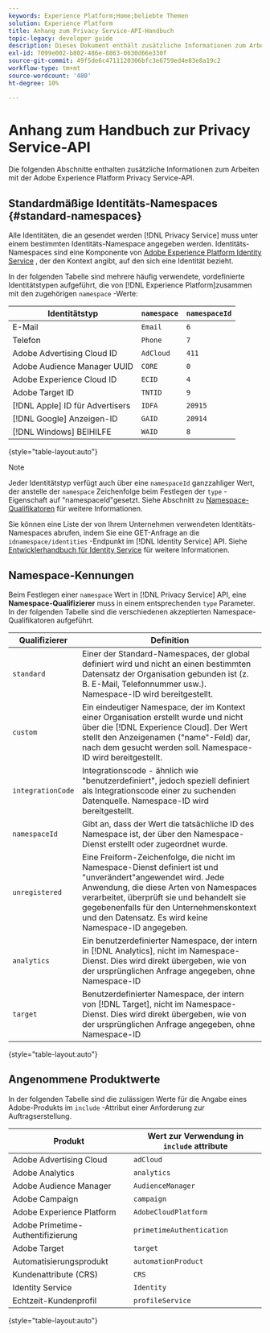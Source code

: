 ```yaml
---
keywords: Experience Platform;Home;beliebte Themen
solution: Experience Platform
title: Anhang zum Privacy Service-API-Handbuch
topic-legacy: developer guide
description: Dieses Dokument enthält zusätzliche Informationen zum Arbeiten mit der Privacy Service-API.
exl-id: 7099e002-b802-486e-8863-0630d66e330f
source-git-commit: 49f5de6c4711120306bfc3e6759ed4e83e8a19c2
workflow-type: tm+mt
source-wordcount: '480'
ht-degree: 10%

---
```


# Anhang zum Handbuch zur Privacy Service-API

Die folgenden Abschnitte enthalten zusätzliche Informationen zum Arbeiten mit der Adobe Experience Platform Privacy Service-API.

## Standardmäßige Identitäts-Namespaces {#standard-namespaces}

Alle Identitäten, die an gesendet werden [!DNL Privacy Service] muss unter einem bestimmten Identitäts-Namespace angegeben werden. Identitäts-Namespaces sind eine Komponente von [Adobe Experience Platform Identity Service](../../identity-service/home.md) , der den Kontext angibt, auf den sich eine Identität bezieht.

In der folgenden Tabelle sind mehrere häufig verwendete, vordefinierte Identitätstypen aufgeführt, die von [!DNL Experience Platform]zusammen mit den zugehörigen `namespace` -Werte:

| Identitätstyp | `namespace` | `namespaceId` |
| --- | --- | --- |
| E-Mail  | `Email` | `6` |
| Telefon | `Phone` | `7` |
| Adobe Advertising Cloud ID | `AdCloud` | `411` |
| Adobe Audience Manager UUID | `CORE` | `0` |
| Adobe Experience Cloud ID | `ECID` | `4` |
| Adobe Target ID | `TNTID` | `9` |
| [!DNL Apple] ID für Advertisers | `IDFA` | `20915` |
| [!DNL Google] Anzeigen-ID | `GAID` | `20914` |
| [!DNL Windows] BEIHILFE | `WAID` | `8` |

{style=&quot;table-layout:auto&quot;}

>[!NOTE]
>
>Jeder Identitätstyp verfügt auch über eine `namespaceId` ganzzahliger Wert, der anstelle der `namespace` Zeichenfolge beim Festlegen der `type` -Eigenschaft auf &quot;namespaceId&quot;gesetzt. Siehe Abschnitt zu [Namespace-Qualifikatoren](#namespace-qualifiers) für weitere Informationen.

Sie können eine Liste der von Ihrem Unternehmen verwendeten Identitäts-Namespaces abrufen, indem Sie eine GET-Anfrage an die `idnamespace/identities` -Endpunkt im [!DNL Identity Service] API. Siehe [Entwicklerhandbuch für Identity Service](../../identity-service/api/getting-started.md) für weitere Informationen.

## Namespace-Kennungen

Beim Festlegen einer `namespace` Wert in [!DNL Privacy Service] API, eine **Namespace-Qualifizierer** muss in einem entsprechenden `type` Parameter. In der folgenden Tabelle sind die verschiedenen akzeptierten Namespace-Qualifikatoren aufgeführt.

| Qualifizierer | Definition |
| --------- | ---------- |
| `standard` | Einer der Standard-Namespaces, der global definiert wird und nicht an einen bestimmten Datensatz der Organisation gebunden ist (z. B. E-Mail, Telefonnummer usw.). Namespace-ID wird bereitgestellt. |
| `custom` | Ein eindeutiger Namespace, der im Kontext einer Organisation erstellt wurde und nicht über die [!DNL Experience Cloud]. Der Wert stellt den Anzeigenamen (&quot;name&quot;-Feld) dar, nach dem gesucht werden soll. Namespace-ID wird bereitgestellt. |
| `integrationCode` | Integrationscode - ähnlich wie &quot;benutzerdefiniert&quot;, jedoch speziell definiert als Integrationscode einer zu suchenden Datenquelle. Namespace-ID wird bereitgestellt. |
| `namespaceId` | Gibt an, dass der Wert die tatsächliche ID des Namespace ist, der über den Namespace-Dienst erstellt oder zugeordnet wurde. |
| `unregistered` | Eine Freiform-Zeichenfolge, die nicht im Namespace-Dienst definiert ist und &quot;unverändert&quot;angewendet wird. Jede Anwendung, die diese Arten von Namespaces verarbeitet, überprüft sie und behandelt sie gegebenenfalls für den Unternehmenskontext und den Datensatz. Es wird keine Namespace-ID angegeben. |
| `analytics` | Ein benutzerdefinierter Namespace, der intern in [!DNL Analytics], nicht im Namespace-Dienst. Dies wird direkt übergeben, wie von der ursprünglichen Anfrage angegeben, ohne Namespace-ID |
| `target` | Benutzerdefinierter Namespace, der intern von [!DNL Target], nicht im Namespace-Dienst. Dies wird direkt übergeben, wie von der ursprünglichen Anfrage angegeben, ohne Namespace-ID |

{style=&quot;table-layout:auto&quot;}

## Angenommene Produktwerte

In der folgenden Tabelle sind die zulässigen Werte für die Angabe eines Adobe-Produkts im `include` -Attribut einer Anforderung zur Auftragserstellung.

| Produkt | Wert zur Verwendung in `include` attribute |
| --- | --- |
| Adobe Advertising Cloud | `adCloud` |
| Adobe Analytics | `analytics` |
| Adobe Audience Manager | `AudienceManager` |
| Adobe Campaign | `campaign` |
| Adobe Experience Platform | `AdobeCloudPlatform` |
| Adobe Primetime-Authentifizierung | `primetimeAuthentication` |
| Adobe Target | `target` |
| Automatisierungsprodukt | `automationProduct` |
| Kundenattribute (CRS) | `CRS` |
| Identity Service | `Identity` |
| Echtzeit-Kundenprofil | `profileService` |

{style=&quot;table-layout:auto&quot;}
